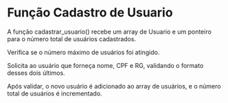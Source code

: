 # Função Cadastro de Usuario

A função cadastrar_usuario() recebe um array de Usuario e um ponteiro para o número total de usuários cadastrados.

Verifica se o número máximo de usuários foi atingido.

Solicita ao usuário que forneça nome, CPF e RG, validando o formato desses dois últimos.

Após validar, o novo usuário é adicionado ao array de usuários, e o número total de usuários é incrementado.

